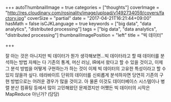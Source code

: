 +++
autoThumbnailImage = true
categories = ["thoughts"]
coverImage = "http://res.cloudinary.com/rosinality/image/upload/v1492734059/covers/factory.jpg"
coverSize = "partial"
date = "2017-04-21T16:21:44+09:00"
hasMath = false
isCJKLanguage = true
keywords = ["big data", "data analytics", "distributed processing"]
tags = ["big data", "data analytics", "distributed processing"]
thumbnailImagePosition = "left"
title = "빅 데이터"

+++

잘 아는 것은 아니지만 빅 데이터가 뭔가 생각해보면...빅 데이터라고 할 때 데이터를 분석하는 방법 자체는 다 기존의 통계, 머신 러닝, IR에서 왔다고 할 수 있을 것이고, 이제 그 분석 방법을 어떻게 구현하는가 하는 것이 이제 빅 데이터의 고유한 특성이라고 할 수 있지 않을까 싶다. 테라바이트 단위의 데이터를 신뢰롭게 분석하자면 당연히 기존의 구현 방법으로는 어려운 경우가 많을 것이고. 아 물론 이것도 데이터베이스 시스템이나 병렬 분산 컴퓨팅 등에서 많이 고민해왔던 문제겠지만 어쨌든 빅 데이터의 시작은 MapReduce 아닌가? (당당)
